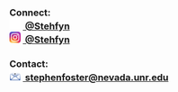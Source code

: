 <h3 align="left">Connect:
<br>
<img src="/icons/GitHub-Mark-Light-120px-plus.png" width=20px title="GitHub" />
<a href="https://github.com/Stehfyn" title="@Stehfyn">&nbsp;@Stehfyn</a>
<br>
<img src="/icons/Instagram-Mark-120px.png" width=20px title="Instagram" />
<a href="https://instagram.com/Stehfyn" title="@Stehfyn">&nbsp;@Stehfyn</a>
<br>
</h3>
<h3 align="left">Contact:
<br>
<img src="/icons/Email-Mark-120px-style3.png" width=20px title="Email" />
<a href="stephenfoster@nevada.unr.edu" title="stephenfoster@nevada.unr.edu">&nbsp;stephenfoster@nevada.unr.edu</a>
</h3>
